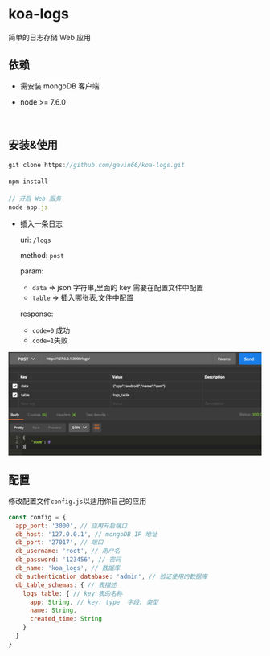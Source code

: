 # koa-logs
简单的日志存储 Web 应用



## 依赖

* 需安装 mongoDB 客户端

* node >= 7.6.0

  ​

## 安装&使用

```javascript
git clone https://github.com/gavin66/koa-logs.git

npm install

// 开启 Web 服务
node app.js
```

* 插入一条日志

  uri: `/logs`

  method: `post`

  param:

  *  `data` => json 字符串,里面的 key 需要在配置文件中配置
  * `table` => 插入哪张表,文件中配置

  response:

  * `code=0` 成功
  * `code=1`失败

![](https://raw.githubusercontent.com/gavin66/koa-logs/master/doc/p1.png)



## 配置

修改配置文件`config.js`以适用你自己的应用

```javascript
const config = {
  app_port: '3000', // 应用开启端口
  db_host: '127.0.0.1', // mongoDB IP 地址
  db_port: '27017', // 端口
  db_username: 'root', // 用户名
  db_password: '123456', // 密码
  db_name: 'koa_logs', // 数据库
  db_authentication_database: 'admin', // 验证使用的数据库
  db_table_schemas: { // 表描述
    logs_table: { // key 表的名称
      app: String, // key: type  字段: 类型
      name: String,
      created_time: String
    }
  }
}
```



